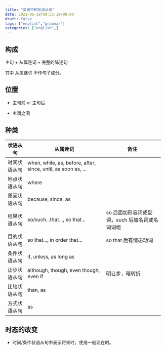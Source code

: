 ```yaml
---
title: "英语中的状语从句"
date: 2021-05-18T09:55:19+08:00
draft: false
tags: ["english","grammar"]
categories: ["english",]
---
```


## 构成

主句 + 从属连词 + 完整的陈述句

其中 从属连词 不作句子成分。

## 位置

* 主句前 or 主句后

* 主谓之间

## 种类

|状语从句|从属连词|备注|
|-|-|-|
|时间状语从句|when, while, as, before, after, since, until, as soon as, ...|
|地点状语从句|where|
|原因状语从句|because, since, as|
|结果状语从句|so/such...that..., so that...|so 后面加形容词或副词，such 后加名词或名词词组|
|目的状语从句|so that..., in order that...|so that 后有情态动词|
|条件状语从句|if, unless, as long as|
|让步状语从句|although, though, even though, even if|明让步，暗转折|
|比较状语从句|than, as|
|方式状语从句|as|

## 时态的改变

* 时间/条件状语从句中表示将来时，使用一般现在时。